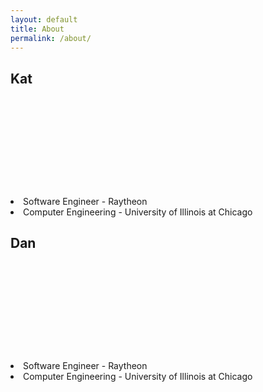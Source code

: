 ```yaml
---
layout: default
title: About
permalink: /about/
---
```

<div class="mdl-cell mdl-cell mdl-cell--12-col mdl-card mdl-shadow--2dp">
    <div class="mdl-card__title mdl-color--accent" style="height: 200px; background: url('/images/Kat.jpg') no-repeat right;">
        <h2 class="mdl-card__title-text">Kat</h2>
    </div>
    <div class="mdl-card__supporting-text">
        <li>Software Engineer - Raytheon</li>
        <li>Computer Engineering - University of Illinois at Chicago</li>
    </div>
</div>
<div class="mdl-cell mdl-cell mdl-cell--12-col mdl-card mdl-shadow--2dp">
    <div class="mdl-card__title mdl-color--accent" style="height: 200px; background: url('/images/Dan.jpg') no-repeat right;">
        <h2 class="mdl-card__title-text">Dan</h2>
    </div>
    <div class="mdl-card__supporting-text">
        <li>Software Engineer - Raytheon</li>
        <li>Computer Engineering - University of Illinois at Chicago</li>
    </div>
</div>